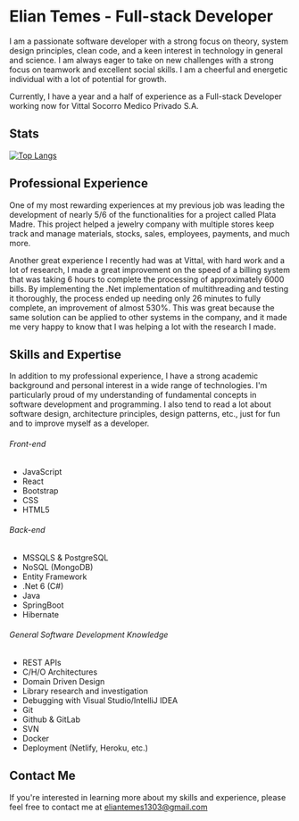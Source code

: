 # Elian Temes - Full-stack Developer
I am a passionate software developer with a strong focus on theory, system design principles, clean code, and a keen interest in technology in general and science. I am always eager to take on new challenges with a strong focus on teamwork and excellent social skills. I am a cheerful and energetic individual with a lot of potential for growth.

Currently, I have a year and a half of experience as a Full-stack Developer working now for Vittal Socorro Medico Privado S.A.

## Stats 

[![Top Langs](github-readme-stats-sand-gamma.vercel.app/api/top-langs/?username=ElianTemesDev&layout=compact)](https://github.com/ElianTemesDev/ElianTemesDev/edit/main/README.md)

## Professional Experience
One of my most rewarding experiences at my previous job was leading the development of nearly 5/6 of the functionalities for a project called Plata Madre. This project helped a jewelry company with multiple stores keep track and manage materials, stocks, sales, employees, payments, and much more.

Another great experience I recently had was at Vittal, with hard work and a lot of research, I made a great improvement on the speed of a billing system that was taking 6 hours to complete the processing of approximately 6000 bills. By implementing the .Net implementation of multithreading and testing it thoroughly, the process ended up needing only 26 minutes to fully complete, an improvement of almost 530%. This was great because the same solution can be applied to other systems in the company, and it made me very happy to know that I was helping a lot with the research I made.

## Skills and Expertise
In addition to my professional experience, I have a strong academic background and personal interest in a wide range of technologies. I'm particularly proud of my understanding of fundamental concepts in software development and programming. I also tend to read a lot about software design, architecture principles, design patterns, etc., just for fun and to improve myself as a developer.

###### Front-end
+ JavaScript
+ React
+ Bootstrap
+ CSS
+ HTML5

###### Back-end
+ MSSQLS & PostgreSQL
+ NoSQL (MongoDB)
+ Entity Framework
+ .Net 6 (C#)
+ Java
+ SpringBoot
+ Hibernate

###### General Software Development Knowledge
+ REST APIs
+ C/H/O Architectures
+ Domain Driven Design
+ Library research and investigation
+ Debugging with Visual Studio/IntelliJ IDEA
+ Git
+ Github & GitLab
+ SVN
+ Docker
+ Deployment (Netlify, Heroku, etc.)

## Contact Me
If you're interested in learning more about my skills and experience, please feel free to contact me at eliantemes1303@gmail.com 
